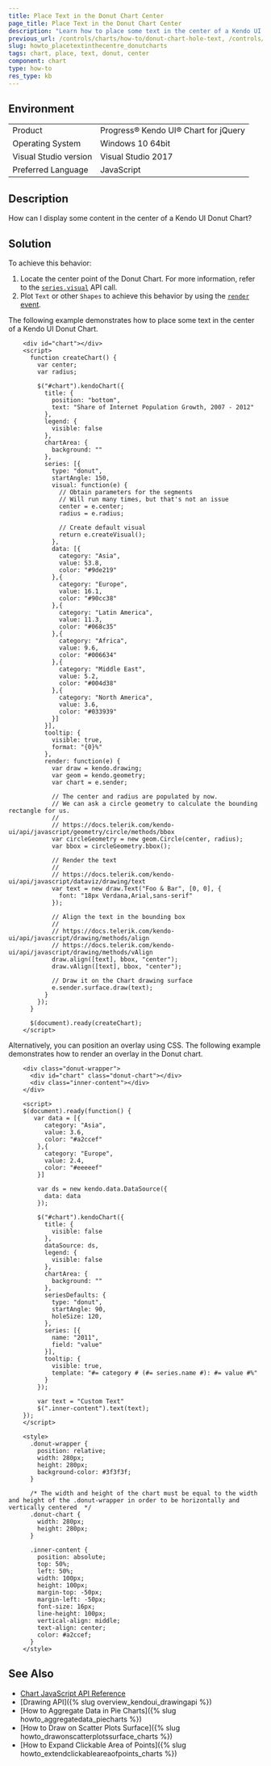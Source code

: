 ```yaml
---
title: Place Text in the Donut Chart Center
page_title: Place Text in the Donut Chart Center
description: "Learn how to place some text in the center of a Kendo UI Donut Chart."
previous_url: /controls/charts/how-to/donut-chart-hole-text, /controls/charts/how-to/appearance/donut-chart-hole-text
slug: howto_placetextinthecentre_donutcharts
tags: chart, place, text, donut, center
component: chart
type: how-to
res_type: kb
---
```


## Environment

<table>
 <tr>
  <td>Product</td>
  <td>Progress® Kendo UI® Chart for jQuery</td>
 </tr>
 <tr>
  <td>Operating System</td>
  <td>Windows 10 64bit</td>
 </tr>
 <tr>
  <td>Visual Studio version</td>
  <td>Visual Studio 2017</td>
 </tr>
 <tr>
  <td>Preferred Language</td>
  <td>JavaScript</td>
 </tr>
</table>

## Description

How can I display some content in the center of a Kendo UI Donut Chart?

## Solution

To achieve this behavior:

1. Locate the center point of the Donut Chart. For more information, refer to the [`series.visual`](/api/javascript/dataviz/ui/chart/configuration/series.visual) API call.
2. Plot `Text` or other `Shapes` to achieve this behavior by using the [`render` event](/api/javascript/dataviz/ui/chart/events/render).

The following example demonstrates how to place some text in the center of a Kendo UI Donut Chart.

```dojo
    <div id="chart"></div>
    <script>
      function createChart() {
        var center;
        var radius;

        $("#chart").kendoChart({
          title: {
            position: "bottom",
            text: "Share of Internet Population Growth, 2007 - 2012"
          },
          legend: {
            visible: false
          },
          chartArea: {
            background: ""
          },
          series: [{
            type: "donut",
            startAngle: 150,
            visual: function(e) {
              // Obtain parameters for the segments
              // Will run many times, but that's not an issue
              center = e.center;
              radius = e.radius;

              // Create default visual
              return e.createVisual();
            },
            data: [{
              category: "Asia",
              value: 53.8,
              color: "#9de219"
            },{
              category: "Europe",
              value: 16.1,
              color: "#90cc38"
            },{
              category: "Latin America",
              value: 11.3,
              color: "#068c35"
            },{
              category: "Africa",
              value: 9.6,
              color: "#006634"
            },{
              category: "Middle East",
              value: 5.2,
              color: "#004d38"
            },{
              category: "North America",
              value: 3.6,
              color: "#033939"
            }]
          }],
          tooltip: {
            visible: true,
            format: "{0}%"
          },
          render: function(e) {
            var draw = kendo.drawing;
            var geom = kendo.geometry;
            var chart = e.sender;

            // The center and radius are populated by now.
            // We can ask a circle geometry to calculate the bounding rectangle for us.
            //
            // https://docs.telerik.com/kendo-ui/api/javascript/geometry/circle/methods/bbox
            var circleGeometry = new geom.Circle(center, radius);
            var bbox = circleGeometry.bbox();

            // Render the text
            //
            // https://docs.telerik.com/kendo-ui/api/javascript/dataviz/drawing/text
            var text = new draw.Text("Foo & Bar", [0, 0], {
              font: "18px Verdana,Arial,sans-serif"
            });

            // Align the text in the bounding box
            //
            // https://docs.telerik.com/kendo-ui/api/javascript/drawing/methods/align
            // https://docs.telerik.com/kendo-ui/api/javascript/drawing/methods/vAlign
            draw.align([text], bbox, "center");
            draw.vAlign([text], bbox, "center");

            // Draw it on the Chart drawing surface
            e.sender.surface.draw(text);
          }
        });
      }

      $(document).ready(createChart);
    </script>
```

Alternatively, you can position an overlay using CSS. The following example demonstrates how to render an overlay in the Donut chart.  

```dojo
    <div class="donut-wrapper">
      <div id="chart" class="donut-chart"></div>
      <div class="inner-content"></div>
    </div>

    <script>
    $(document).ready(function() {
       var data = [{
          category: "Asia",
          value: 3.6,
          color: "#a2ccef"
        },{
          category: "Europe",
          value: 2.4,
          color: "#eeeeef"
        }]

        var ds = new kendo.data.DataSource({
          data: data
        });

        $("#chart").kendoChart({
          title: {
            visible: false
          },
          dataSource: ds,
          legend: {
            visible: false
          },
          chartArea: {
            background: ""
          },
          seriesDefaults: {
            type: "donut",
            startAngle: 90,
            holeSize: 120,
          },
          series: [{
            name: "2011",
            field: "value"
          }],
          tooltip: {
            visible: true,
            template: "#= category # (#= series.name #): #= value #%"
          }
        });

        var text = "Custom Text"
        $(".inner-content").text(text);
    });
    </script>

    <style>
      .donut-wrapper {
        position: relative;
        width: 280px;
        height: 280px;
        background-color: #3f3f3f;
      }

      /* The width and height of the chart must be equal to the width and height of the .donut-wrapper in order to be horizontally and vertically centered  */
      .donut-chart {
        width: 280px;
        height: 280px;
      }

      .inner-content {
        position: absolute;
        top: 50%;
        left: 50%;
        width: 100px;
        height: 100px;
        margin-top: -50px;
        margin-left: -50px;
        font-size: 16px;
        line-height: 100px;
        vertical-align: middle;
        text-align: center;
        color: #a2ccef;
      }
    </style>
```

## See Also

* [Chart JavaScript API Reference](/api/javascript/dataviz/ui/chart)
* [Drawing API]({% slug overview_kendoui_drawingapi %})
* [How to Aggregate Data in Pie Charts]({% slug howto_aggregatedata_piecharts %})
* [How to Draw on Scatter Plots Surface]({% slug howto_drawonscatterplotssurface_charts %})
* [How to Expand Clickable Area of Points]({% slug howto_extendclickableareaofpoints_charts %})
